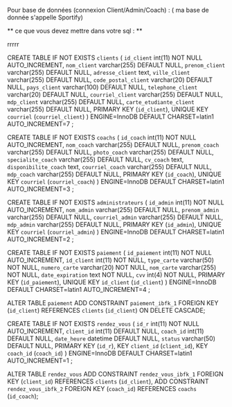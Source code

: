 Pour base de données (connexion Client/Admin/Coach) : 
( ma base de donnée s'appelle Sportify)

** ce que vous devez mettre dans votre sql : **

rrrrr

CREATE TABLE IF NOT EXISTS `clients` (
  `id_client` int(11) NOT NULL AUTO_INCREMENT,
  `nom_client` varchar(255) DEFAULT NULL,
  `prenom_client` varchar(255) DEFAULT NULL,
  `adresse_client` text,
  `ville_client` varchar(255) DEFAULT NULL,
  `code_postal_client` varchar(20) DEFAULT NULL,
  `pays_client` varchar(100) DEFAULT NULL,
  `telephone_client` varchar(20) DEFAULT NULL,
  `courriel_client` varchar(255) DEFAULT NULL,
  `mdp_client` varchar(255) DEFAULT NULL,
  `carte_etudiante_client` varchar(255) DEFAULT NULL,
  PRIMARY KEY (`id_client`),
  UNIQUE KEY `courriel` (`courriel_client`)
) ENGINE=InnoDB  DEFAULT CHARSET=latin1 AUTO_INCREMENT=7 ;




CREATE TABLE IF NOT EXISTS `coachs` (
  `id_coach` int(11) NOT NULL AUTO_INCREMENT,
  `nom_coach` varchar(255) DEFAULT NULL,
  `prenom_coach` varchar(255) DEFAULT NULL,
  `photo_coach` varchar(255) DEFAULT NULL,
  `specialite_coach` varchar(255) DEFAULT NULL,
  `cv_coach` text,
  `disponibilite_coach` text,
  `courriel_coach` varchar(255) DEFAULT NULL,
  `mdp_coach` varchar(255) DEFAULT NULL,
  PRIMARY KEY (`id_coach`),
  UNIQUE KEY `courriel` (`courriel_coach`)
) ENGINE=InnoDB  DEFAULT CHARSET=latin1 AUTO_INCREMENT=3 ;




CREATE TABLE IF NOT EXISTS `administrateurs` (
  `id_admin` int(11) NOT NULL AUTO_INCREMENT,
  `nom_admin` varchar(255) DEFAULT NULL,
  `prenom_admin` varchar(255) DEFAULT NULL,
  `courriel_admin` varchar(255) DEFAULT NULL,
  `mdp_admin` varchar(255) DEFAULT NULL,
  PRIMARY KEY (`id_admin`),
  UNIQUE KEY `courriel` (`courriel_admin`)
) ENGINE=InnoDB  DEFAULT CHARSET=latin1 AUTO_INCREMENT=2 ;



CREATE TABLE IF NOT EXISTS `paiement` (
  `id_paiement` int(11) NOT NULL AUTO_INCREMENT,
  `id_client` int(11) NOT NULL,
  `type_carte` varchar(50) NOT NULL,
  `numero_carte` varchar(20) NOT NULL,
  `nom_carte` varchar(255) NOT NULL,
  `date_expiration` text NOT NULL,
  `cvv` int(4) NOT NULL,
  PRIMARY KEY (`id_paiement`),
  UNIQUE KEY `id_client` (`id_client`)
) ENGINE=InnoDB  DEFAULT CHARSET=latin1 AUTO_INCREMENT=4 ;




ALTER TABLE `paiement`
  ADD CONSTRAINT `paiement_ibfk_1` FOREIGN KEY (`id_client`) REFERENCES `clients` (`id_client`) ON DELETE CASCADE;



CREATE TABLE IF NOT EXISTS `rendez_vous` (
  `id_r` int(11) NOT NULL AUTO_INCREMENT,
  `client_id` int(11) DEFAULT NULL,
  `coach_id` int(11) DEFAULT NULL,
  `date_heure` datetime DEFAULT NULL,
  `status` varchar(50) DEFAULT NULL,
  PRIMARY KEY (`id_r`),
  KEY `client_id` (`client_id`),
  KEY `coach_id` (`coach_id`)
) ENGINE=InnoDB DEFAULT CHARSET=latin1 AUTO_INCREMENT=1 ;



ALTER TABLE `rendez_vous`
  ADD CONSTRAINT `rendez_vous_ibfk_1` FOREIGN KEY (`client_id`) REFERENCES `clients` (`id_client`),
  ADD CONSTRAINT `rendez_vous_ibfk_2` FOREIGN KEY (`coach_id`) REFERENCES `coachs` (`id_coach`);



